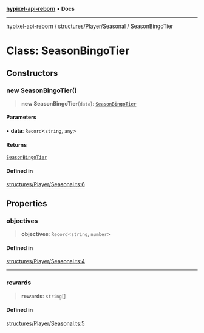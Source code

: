 [**hypixel-api-reborn**](../../../../README.md) • **Docs**

***

[hypixel-api-reborn](../../../../modules.md) / [structures/Player/Seasonal](../README.md) / SeasonBingoTier

# Class: SeasonBingoTier

## Constructors

### new SeasonBingoTier()

> **new SeasonBingoTier**(`data`): [`SeasonBingoTier`](SeasonBingoTier.md)

#### Parameters

• **data**: `Record`\<`string`, `any`\>

#### Returns

[`SeasonBingoTier`](SeasonBingoTier.md)

#### Defined in

[structures/Player/Seasonal.ts:6](https://github.com/Kathund/REBORN-docs-TEST/blob/226e7f6a62bb6bca87ef0828ac84e9098d59f860/src/structures/Player/Seasonal.ts#L6)

## Properties

### objectives

> **objectives**: `Record`\<`string`, `number`\>

#### Defined in

[structures/Player/Seasonal.ts:4](https://github.com/Kathund/REBORN-docs-TEST/blob/226e7f6a62bb6bca87ef0828ac84e9098d59f860/src/structures/Player/Seasonal.ts#L4)

***

### rewards

> **rewards**: `string`[]

#### Defined in

[structures/Player/Seasonal.ts:5](https://github.com/Kathund/REBORN-docs-TEST/blob/226e7f6a62bb6bca87ef0828ac84e9098d59f860/src/structures/Player/Seasonal.ts#L5)
